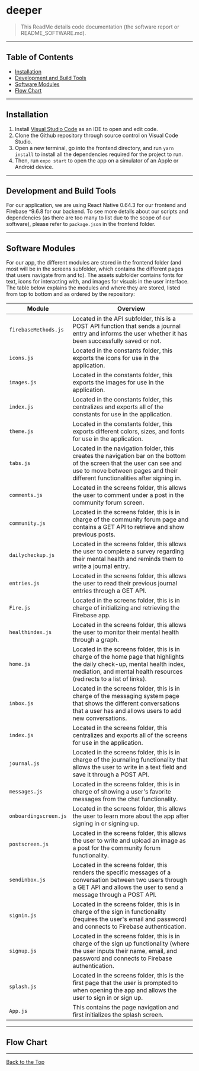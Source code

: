 # deeper

> This ReadMe details code documentation (the software report or README_SOFTWARE.md). 

---


## Table of Contents

- [Installation](#installation)
- [Development and Build Tools](#development-and-build-tools)
- [Software Modules](#software-modules)
- [Flow Chart](#flow-chart)

---

## Installation

1. Install [Visual Studio Code](https://code.visualstudio.com/) as an IDE to open and edit code. 
2. Clone the Github repository through source control on Visual Code Studio. 
3. Open a new terminal, go into the frontend directory, and run ``yarn install`` to install all the dependencies required for the project to run. 
4. Then, run ``expo start`` to open the app on a simulator of an Apple or Android device.

---

## Development and Build Tools

For our application, we are using React Native 0.64.3 for our frontend and Firebase ^9.6.8 for our backend. To see more details about our scripts and dependencies (as there are too many to list due to the scope of our software), please refer to ``package.json`` in the frontend folder. 

---

## Software Modules

For our app, the different modules are stored in the frontend folder (and most will be in the screens subfolder, which contains the different pages that users navigate from and to). The assets subfolder contains fonts for text, icons for interacting with, and images for visuals in the user interface. The table below explains the modules and where they are stored, listed from top to bottom and as ordered by the repository:

| Module | Overview |
| --- | --- |
| `firebaseMethods.js` | Located in the API subfolder, this is a POST API function that sends a journal entry and informs the user whether it has been successfully saved or not. |
| `icons.js` | Located in the constants folder, this exports the icons for use in the application. |
| `images.js` | Located in the constants folder, this exports the images for use in the application. |
| `index.js` | Located in the constants folder, this centralizes and exports all of the constants for use in the application. |
| `theme.js` | Located in the constants folder, this exports different colors, sizes, and fonts for use in the application. |
| `tabs.js` | Located in the navigation folder, this creates the navigation bar on the bottom of the screen that the user can see and use to move between pages and their different functionalities after signing in. |
| `comments.js` | Located in the screens folder, this allows the user to comment under a post in the community forum screen. |
| `community.js` | Located in the screens folder, this is in charge of the community forum page and contains a GET API to retrieve and show previous posts. |
| `dailycheckup.js` | Located in the screens folder, this allows the user to complete a survey regarding their mental health and reminds them to write a journal entry. |
| `entries.js` | Located in the screens folder, this allows the user to read their previous journal entries through a GET API. |
| `Fire.js` | Located in the screens folder, this is in charge of initializing and retrieving the Firebase app. |
| `healthindex.js` | Located in the screens folder, this allows the user to monitor their mental health through a graph. |
| `home.js` | Located in the screens folder, this is in charge of the home page that highlights the daily check-up, mental health index, mediation, and mental health resources (redirects to a list of links). |
| `inbox.js` | Located in the screens folder, this is in charge of the messaging system page that shows the different conversations that a user has and allows users to add new conversations. |
| `index.js` | Located in the screens folder, this centralizes and exports all of the screens for use in the application. |
| `journal.js` | Located in the screens folder, this is in charge of the journaling functionality that allows the user to write in a text field and save it through a POST API. |
| `messages.js` | Located in the screens folder, this is in charge of showing a user's favorite messages from the chat functionality. |
| `onboardingscreen.js` | Located in the screens folder, this allows the user to learn more about the app after signing in or signing up. |
| `postscreen.js` | Located in the screens folder, this allows the user to write and upload an image as a post for the community forum functionality. |
| `sendinbox.js` | Located in the screens folder, this renders the specific messages of a conversation between two users through a GET API and allows the user to send a message through a POST API. |
| `signin.js` | Located in the screens folder, this is in charge of the sign in functionality (requires the user's email and password) and connects to Firebase authentication. |
| `signup.js` | Located in the screens folder, this is in charge of the sign up functionality (where the user inputs their name, email, and password and connects to Firebase authentication. |
| `splash.js` | Located in the screens folder, this is the first page that the user is prompted to when opening the app and allows the user to sign in or sign up. |
| `App.js` | This contains the page navigation and first initializes the splash screen. |


---

## Flow Chart

---

[Back to the Top](#README_SOFTWARE)

